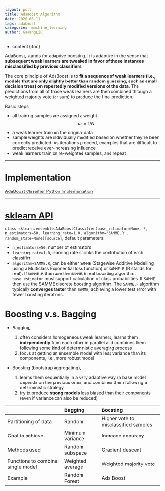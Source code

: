 ```yaml
---
layout: post
title: AdaBoost Algorithm
date: 2020-06-11
tags: adaboost
categories: machine_learning
author: GaoangLiu
---
```

* content
{:toc}


AdaBoost, stands for adaptive boosting. It is adaptive in the sense that **subsequent weak learners are tweaked in favor of those instances misclassified by previous classifiers**.




The core principle of AdaBoost is to **fit a sequence of weak learners (i.e., models that are only slightly better than random guessing, such as small decision trees) on repeatedly modified versions of the data**. The predictions from all of those weak learners are then combined through a weighted majority vote (or sum) to produce the final prediction.

Basic steps: 
* all training samples are assigned a weight $$\omega_i = 1/N$$
* a weak learner train on the original data
* sample weights are individually modified based on whether they're been correctly predicted. As iterations proceed, examples that are difficult to predict receive ever-increasing influence
* weak learners train on re-weighted samples, and repeat

---

# Implementation 

[AdaBoost Classifier Python Implementation](https://github.com/gaoangliu/gaoangliu.github.io/blob/master/codes/mlmodels/adaboost.ipynb)

---

# [sklearn API](https://scikit-learn.org/stable/modules/generated/sklearn.ensemble.AdaBoostClassifier.html)

`class sklearn.ensemble.AdaBoostClassifier(base_estimator=None, *, n_estimators=50, learning_rate=1.0, algorithm='SAMME.R', random_state=None)[source]`, default parameters:
* `n_estimators=50`, number of estimators 
* `learning_rate=1.0`, learning rate shrinks the contribution of each classifier 
* `algorithm=SAMME.R`, can be either `SAMME` (Stagewise Additive Modelling using a Multiclass Exponential loss function) or `SAMME.R` (R stands for real). If `SAMME.R` then use the `SAMME.R` real boosting algorithm. `base_estimator` must support calculation of class probabilities. If `SAMME` then use the SAMME discrete boosting algorithm. The `SAMME.R` algorithm typically **converges faster** than `SAMME`, achieving a lower test error with fewer boosting iterations.

# Boosting v.s. Bagging 
* Bagging, 
    1. often considers homogeneous weak learners, learns them **independently** from each other in parallel and combines them following some kind of deterministic averaging process
    2. focus at getting an ensemble model with less variance than its components, i.e., more robust model

* Boosting (bootstrap aggregating), 
    1. learns them sequentially in a very adaptive way (a base model depends on the previous ones) and combines them following a deterministic strategy
    2. try to produce **strong models** less biased than their components (even if variance can also be reduced)

|  | Bagging | Boosting |
|:---|:---|:----|
| Partitioning of data | Random | Higher vote to misclassified samples |
| Goal to achieve | Minimum variance | Increase accuracy | 
| Methods used | Random subspace | Gradient descent | 
| Functions to combine single model | Weighted average | Weighted majority vote  | 
| Example | Random Forest | Ada Boost | 

